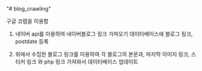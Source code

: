 "# blog_crawling"

구글 코렙을 이용함

1. 네이버 api를 이용하여 네이버블로그 링크 가져오기
   데이터베이스에 블로그 링크, postdate 등록
   
3. 위에서 수집한 블로그 링크를 이용하여
   각 블로그의 본문과, 마지막 이미지 링크, 스티커 링크 와 php 링크 가져와서 데이터베이스 업데이트
